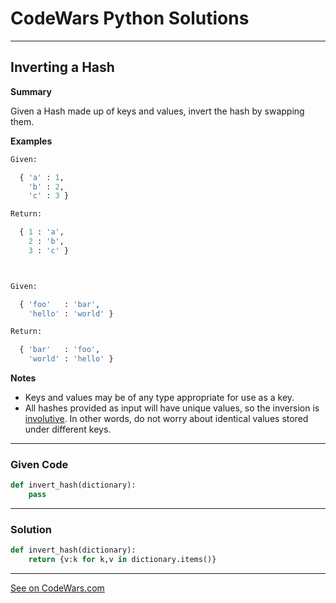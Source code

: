 # CodeWars Python Solutions

---

## Inverting a Hash


**Summary**

Given a Hash made up of keys and values, invert the hash by swapping them.


**Examples**


```python
Given:

  { 'a' : 1,
    'b' : 2,
    'c' : 3 }

Return:

  { 1 : 'a',
    2 : 'b',
    3 : 'c' }



Given:

  { 'foo'   : 'bar',
    'hello' : 'world' }

Return:

  { 'bar'   : 'foo',
    'world' : 'hello' }
```

**Notes**

* Keys and values may be of any type appropriate for use as a key.
* All hashes provided as input will have unique values, so the inversion is [involutive](https://en.wikipedia.org/wiki/Involution_%28mathematics%29). In other words, do not worry about identical values stored under different keys.


---

### Given Code


```python
def invert_hash(dictionary):
    pass
```

---

### Solution


```python
def invert_hash(dictionary):
    return {v:k for k,v in dictionary.items()}
```


---


[See on CodeWars.com](https://www.codewars.com/kata/5b5604e26dc79e6832000101)

